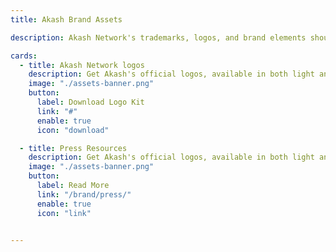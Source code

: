 ```yaml
---
title: Akash Brand Assets

description: Akash Network's trademarks, logos, and brand elements should be used without any changes, and their sole purpose is to represent Akash Network.

cards:
  - title: Akash Network logos
    description: Get Akash's official logos, available in both light and dark themes, by downloading them in various formats.
    image: "./assets-banner.png"
    button:
      label: Download Logo Kit
      link: "#"
      enable: true
      icon: "download"

  - title: Press Resources
    description: Get Akash's official logos, available in both light and dark themes, by downloading them in various formats.
    image: "./assets-banner.png"
    button:
      label: Read More
      link: "/brand/press/"
      enable: true
      icon: "link"

 
---
```

